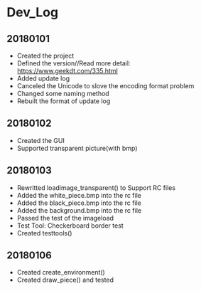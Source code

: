 # Dev_Log

## 20180101
- Created the project
- Defined the version//Read more detail: https://www.geekdt.com/335.html
- Added update log
- Canceled the Unicode to slove the encoding format problem
- Changed some naming method
- Rebuilt the format of update log

## 20180102
- Created the GUI
- Supported transparent picture(with bmp)

## 20180103
- Rewritted loadimage_transparent() to Support RC files
- Added the white_piece.bmp into the rc file
- Added the black_piece.bmp into the rc file
- Added the background.bmp into the rc file
- Passed the test of the imageload
- Test Tool: Checkerboard border test
- Created testtools()

## 20180106
- Created create_environment()
- Created draw_piece() and tested